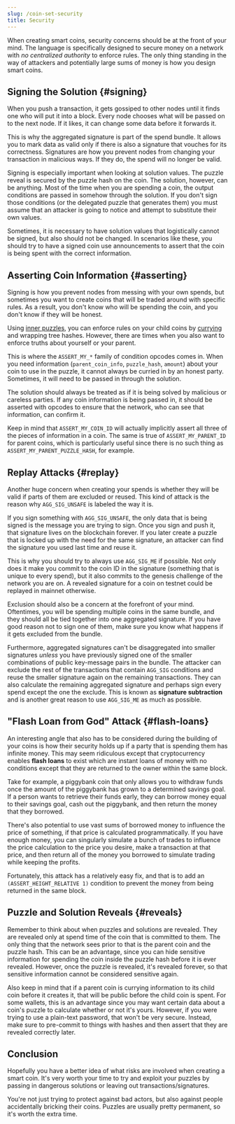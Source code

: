 ```yaml
---
slug: /coin-set-security
title: Security
---
```


When creating smart coins, security concerns should be at the front of your mind. The language is specifically designed to secure money on a network with _no centralized authority_ to enforce rules. The only thing standing in the way of attackers and potentially large sums of money is how you design smart coins.

## Signing the Solution {#signing}

When you push a transaction, it gets gossiped to other nodes until it finds one who will put it into a block. Every node chooses what will be passed on to the next node. If it likes, it can change some data before it forwards it.

This is why the aggregated signature is part of the spend bundle. It allows you to mark data as valid only if there is also a signature that vouches for its correctness. Signatures are how you prevent nodes from changing your transaction in malicious ways. If they do, the spend will no longer be valid.

Signing is especially important when looking at solution values. The puzzle reveal is secured by the puzzle hash on the coin. The solution, however, can be anything. Most of the time when you are spending a coin, the output conditions are passed in somehow through the solution. If you don't sign those conditions (or the delegated puzzle that generates them) you must assume that an attacker is going to notice and attempt to substitute their own values.

Sometimes, it is necessary to have solution values that logistically cannot be signed, but also should not be changed. In scenarios like these, you should try to have a signed coin use announcements to assert that the coin is being spent with the correct information.

## Asserting Coin Information {#asserting}

Signing is how you prevent nodes from messing with your own spends, but sometimes you want to create coins that will be traded around with specific rules. As a result, you don't know who will be spending the coin, and you don't know if they will be honest.

Using [inner puzzles](/guides/chialisp-inner-puzzles), you can enforce rules on your child coins by [currying](/guides/chialisp-currying) and wrapping tree hashes. However, there are times when you also want to enforce truths about yourself or your parent.

This is where the `ASSERT_MY_*` family of condition opcodes comes in. When you need information (`parent_coin_info`, `puzzle_hash`, `amount`) about your coin to use in the puzzle, it cannot always be curried in by an honest party. Sometimes, it will need to be passed in through the solution.

The solution should always be treated as if it is being solved by malicious or careless parties. If any coin information is being passed in, it should be asserted with opcodes to ensure that the network, who can see that information, can confirm it.

Keep in mind that `ASSERT_MY_COIN_ID` will actually implicitly assert all three of the pieces of information in a coin. The same is true of `ASSERT_MY_PARENT_ID` for parent coins, which is particularly useful since there is no such thing as `ASSERT_MY_PARENT_PUZZLE_HASH`, for example.

## Replay Attacks {#replay}

Another huge concern when creating your spends is whether they will be valid if parts of them are excluded or reused. This kind of attack is the reason why `AGG_SIG_UNSAFE` is labeled the way it is.

If you sign something with `AGG_SIG_UNSAFE`, the only data that is being signed is the message you are trying to sign. Once you sign and push it, that signature lives on the blockchain forever. If you later create a puzzle that is locked up with the need for the same signature, an attacker can find the signature you used last time and reuse it.

This is why you should try to always use `AGG_SIG_ME` if possible. Not only does it make you commit to the coin ID in the signature (something that is unique to every spend), but it also commits to the genesis challenge of the network you are on. A revealed signature for a coin on testnet could be replayed in mainnet otherwise.

Exclusion should also be a concern at the forefront of your mind. Oftentimes, you will be spending multiple coins in the same bundle, and they should all be tied together into one aggregated signature. If you have good reason not to sign one of them, make sure you know what happens if it gets excluded from the bundle.

Furthermore, aggregated signatures can't be disaggregated into smaller signatures _unless_ you have previously signed one of the smaller combinations of public key-message pairs in the bundle. The attacker can exclude the rest of the transactions that contain `AGG_SIG` conditions and reuse the smaller signature again on the remaining transactions. They can also calculate the remaining aggregated signature and perhaps sign every spend except the one the exclude. This is known as **signature subtraction** and is another great reason to use `AGG_SIG_ME` as much as possible.

## "Flash Loan from God" Attack {#flash-loans}

An interesting angle that also has to be considered during the building of your coins is how their security holds up if a party that is spending them has infinite money. This may seem ridiculous except that cryptocurrency enables **flash loans** to exist which are instant loans of money with no conditions except that they are returned to the owner within the same block.

Take for example, a piggybank coin that only allows you to withdraw funds once the amount of the piggybank has grown to a determined savings goal. If a person wants to retrieve their funds early, they can borrow money equal to their savings goal, cash out the piggybank, and then return the money that they borrowed.

There's also potential to use vast sums of borrowed money to influence the price of something, if that price is calculated programmatically. If you have enough money, you can singularly simulate a bunch of trades to influence the price calculation to the price you desire, make a transaction at that price, and then return all of the money you borrowed to simulate trading while keeping the profits.

Fortunately, this attack has a relatively easy fix, and that is to add an `(ASSERT_HEIGHT_RELATIVE 1)` condition to prevent the money from being returned in the same block.

## Puzzle and Solution Reveals {#reveals}

Remember to think about when puzzles and solutions are revealed. They are revealed only at spend time of the coin that is committed to them. The only thing that the network sees prior to that is the parent coin and the puzzle hash. This can be an advantage, since you can hide sensitive information for spending the coin inside the puzzle hash before it is ever revealed. However, once the puzzle is revealed, it's revealed forever, so that sensitive information cannot be considered sensitive again.

Also keep in mind that if a parent coin is currying information to its child coin before it creates it, that will be public before the child coin is spent. For some wallets, this is an advantage since you may want certain data about a coin's puzzle to calculate whether or not it's yours. However, if you were trying to use a plain-text password, that won't be very secure.
Instead, make sure to pre-commit to things with hashes and then assert that they are revealed correctly later.

## Conclusion

Hopefully you have a better idea of what risks are involved when creating a smart coin. It's very worth your time to try and exploit your puzzles by passing in dangerous solutions or leaving out transactions/signatures.

You're not just trying to protect against bad actors, but also against people accidentally bricking their coins. Puzzles are usually pretty permanent, so it's worth the extra time.
